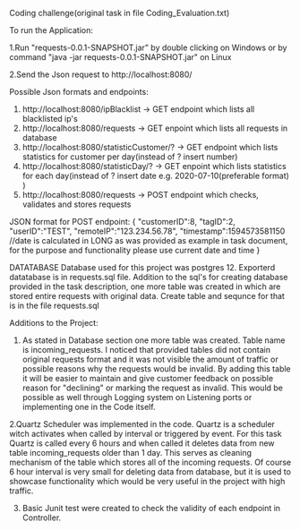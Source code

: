 Coding challenge(original task in file Coding_Evaluation.txt)

To run the Application:

  1.Run "requests-0.0.1-SNAPSHOT.jar" by double clicking on Windows or by command "java -jar requests-0.0.1-SNAPSHOT.jar" on Linux
  
  2.Send the Json request to http://localhost:8080/

Possible Json formats and endpoints:

  1. http://localhost:8080/ipBlacklist -> GET endpoint which lists all blacklisted ip's
  2. http://localhost:8080/requests -> GET enpoint which lists all requests in database
  3. http://localhost:8080/statisticCustomer/? -> GET endpoint which lists statistics for customer per day(instead of ? insert number)
  4. http://localhost:8080/statisticDay/? -> GET enpoint which lists statistics for each day(instead of ? insert date e.g. 2020-07-10(preferable format) )
  5. http://localhost:8080/requests -> POST endpoint which checks, validates and stores requests

JSON format for POST endpoint:
{
    "customerID":8,
    "tagID":2,
    "userID":"TEST",
    "remoteIP":"123.234.56.78",
    "timestamp":1594573581150 //date is calculated in LONG as was provided as example in task document, for the purpose and functionality please use current date and time
}

DATATABASE
Database used for this project was postgres 12. Exporterd datatabase is in requests.sql file.
Addition to the sql's for creating database provided in the task description, one more table was created in which are stored entire requests with original data. Create table and sequnce for that is in the file requests.sql

Additions to the Project:

1. As stated in Database section one more table was created. Table name is incoming_requests. I noticed that provided tables did not contain original requests format and it was not visible the amount of traffic or possible reasons why the requests would be invalid. By adding this table it will be easier to maintain and give customer feedback on possible reason for "declining" or marking the request as invalid. This would be possible as well through Logging system on Listening ports or implementing one in the Code itself.
 
2.Quartz Scheduler was implemented in the code. Quartz is a scheduler witch activates when called by interval or triggered by event. For this task Quartz is called every 6 hours and when called it deletes data from new table incoming_requests older than 1 day. This serves as cleaning mechanism of the table which stores all of the incoming requests. Of course 6 hour interval is very small for deleting data from database, but it is used to showcase functionality which would be very useful in the project with high traffic.
 
3. Basic Junit test were created to check the validity of each endpoint in Controller.



